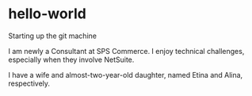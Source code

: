 # hello-world
Starting up the git machine

I am newly a Consultant at SPS Commerce. I enjoy technical challenges, especially when they involve NetSuite.

I have a wife and almost-two-year-old daughter, named Etina and Alina, respectively.
